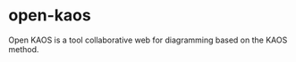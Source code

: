 open-kaos
=========

Open KAOS is a tool collaborative web for diagramming based on the KAOS method.
